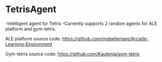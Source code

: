# TetrisAgent
-Intelligent agent for Tetris
-Currently supports 2 random agents for ALE platform and gym-tetris.

ALE platform source code: 
https://github.com/mgbellemare/Arcade-Learning-Environment

Gym-tetris source code:
https://github.com/Kautenja/gym-tetris

